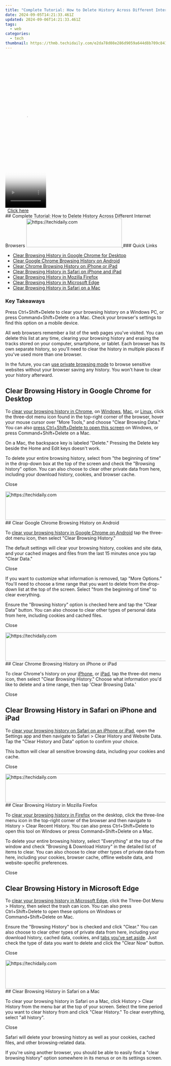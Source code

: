 ```yaml
---
title: "Complete Tutorial: How to Delete History Across Different Internet Browsers"
date: 2024-09-05T14:21:33.461Z
updated: 2024-09-06T14:21:33.461Z
tags:
  - web
categories:
  - tech
thumbnail: https://thmb.techidaily.com/e2da78d08e286d9059a644d8b709c84167652f494081b2ccfa2bb5a7fc50971b.jpg
---
```


<!-- affiliate ads begin -->
<span id="1975555">
					<video width="128" height="480" style="cursor:pointer"
           poster="//a.impactradius-go.com/display-clicktoplayimage/1975555.png"
           onclick="if(!this.playClicked){this.play();this.setAttribute('controls',true);this.playClicked=true;}">
	   <source src="//a.impactradius-go.com/display-ad/22993-1975555">
	   <img src="//a.impactradius-go.com/display-clicktoplayimage/1975555.png" style="border: none; height: 100%; width: 100%; object-fit: contain">
	</video>
	<div style="width:80px;text-align:center"><a href="javascript:window.open(decodeURIComponent('https%3A%2F%2Fhomestyler.sjv.io%2Fc%2F5597632%2F1975555%2F22993'), '_blank');void(0);">Click here</a></div>
</span>
<img height="0" width="0" src="https://imp.pxf.io/i/5597632/1975555/22993" style="position:absolute;visibility:hidden;" border="0" />
<!-- affiliate ads end -->
## Complete Tutorial: How to Delete History Across Different Internet Browsers

<!-- affiliate ads begin -->
<a href="https://wigfever.sjv.io/c/5597632/2005183/22899" target="_top" id="2005183">
  <img src="//a.impactradius-go.com/display-ad/22899-2005183" border="0" alt="https://techidaily.com" width="300" height="90"/>
</a>
<img height="0" width="0" src="https://wigfever.sjv.io/i/5597632/2005183/22899" style="position:absolute;visibility:hidden;" border="0" />
<!-- affiliate ads end -->
### Quick Links

* [Clear Browsing History in Google Chrome for Desktop](https://techidaily.com/complete-guide-to-hard-reset-your-oneplus-nord-3-5g-drfone-by-drfone-reset-android-reset-android/)
* [Clear Google Chrome Browsing History on Android](https://screen-video-capture.techidaily.com/updated-2024-approved-learn-to-use-vlcs-screen-recorder-today/)
* [Clear Chrome Browsing History on iPhone or iPad](https://screen-activity-recording.techidaily.com/new-precision-craftsmanship-building-exquisite-circle-sphere-objects/)
* [Clear Browsing History in Safari on iPhone and iPad](https://android-location.techidaily.com/how-to-fake-gps-on-android-without-mock-location-for-your-lava-storm-5g-drfone-by-drfone-virtual/)
* [Clear Browsing History in Mozilla Firefox](https://some-approaches.techidaily.com/updated-unlock-full-potential-best-trio-for-zoom-conversion/)
* [Clear Browsing History in Microsoft Edge](https://some-skills.techidaily.com/in-2024-unpacking-the-multifaceted-nature-of-wirecast-tools/)
* [Clear Browsing History in Safari on a Mac](https://ai-editing-video.techidaily.com/new-how-to-make-eye-zoom-transition-effect-with-filmora-for-2024/)

### Key Takeaways

 Press Ctrl+Shift+Delete to clear your browsing history on a Windows PC, or press Command+Shift+Delete on a Mac. Check your browser's settings to find this option on a mobile device.

 All web browsers remember a list of the web pages you've visited. You can delete this list at any time, clearing your browsing history and erasing the tracks stored on your computer, smartphone, or tablet. Each browser has its own separate history, so you'll need to clear the history in multiple places if you've used more than one browser.

 In the future, you can [use private browsing mode](https://extra-hints.techidaily.com/2024-approved-convert-spoken-words-into-text-effortlessly-using-ms-word/) to browse sensitive websites without your browser saving any history. You won't have to clear your history afterward.

##  Clear Browsing History in Google Chrome for Desktop

 To [clear your browsing history in Chrome](https://youtube-web.techidaily.com/24-curating-tunes-a-comprehensive-guide-to-youtube-lists/), on [Windows](https://www.google.com/chrome/), [Mac](https://www.google.com/chrome/), or [Linux](https://www.google.com/chrome/), click the three-dot menu icon found in the top-right corner of the browser, hover your mouse cursor over "More Tools," and choose "Clear Browsing Data." You can also [press Ctrl+Shift+Delete to open this screen](https://visual-screen-recording.techidaily.com/updated-in-2024-quick-guide-altering-screen-colors-on-google-meet/) on Windows, or press Command+Shift+Delete on a Mac.

 On a Mac, the backspace key is labeled "Delete." Pressing the Delete key beside the Home and Edit keys doesn't work.

 To delete your entire browsing history, select from "the beginning of time" in the drop-down box at the top of the screen and check the "Browsing history" option. You can also choose to clear other private data from here, including your download history, cookies, and browser cache.

Close 

<!-- affiliate ads begin -->
<a href="https://unicoeye.pxf.io/c/5597632/2134241/18498" target="_top" id="2134241">
  <img src="//a.impactradius-go.com/display-ad/18498-2134241" border="0" alt="https://techidaily.com" width="728" height="90"/>
</a>
<img height="0" width="0" src="https://unicoeye.pxf.io/i/5597632/2134241/18498" style="position:absolute;visibility:hidden;" border="0" />
<!-- affiliate ads end -->
##  Clear Google Chrome Browsing History on Android

 To [clear your browsing history in Google Chrome on Android](https://extra-tips.techidaily.com/delving-into-ai-security-threats-how-do-prompt-injection-attacks-function/) tap the three-dot menu icon, then select "Clear Browsing History."

 The default settings will clear your browsing history, cookies and site data, and your cached images and files from the last 15 minutes once you tap "Clear Data."

Close 

 If you want to customize what information is removed, tap "More Options." You'll need to choose a time range that you want to delete from the drop-down list at the top of the screen. Select "from the beginning of time" to clear everything.

 Ensure the "Browsing history" option is checked here and tap the "Clear Data" button. You can also choose to clear other types of personal data from here, including cookies and cached files.

Close 

<!-- affiliate ads begin -->
<a href="https://unicoeye.pxf.io/c/5597632/2134243/18498" target="_top" id="2134243">
  <img src="//a.impactradius-go.com/display-ad/18498-2134243" border="0" alt="https://techidaily.com" width="728" height="90"/>
</a>
<img height="0" width="0" src="https://unicoeye.pxf.io/i/5597632/2134243/18498" style="position:absolute;visibility:hidden;" border="0" />
<!-- affiliate ads end -->
##  Clear Chrome Browsing History on iPhone or iPad

 To clear Chrome's history on your [iPhone](https://screen-activity-recording.techidaily.com/new-2024-approved-boosting-stability-and-speed-more-ram-for-minecraft/), or [iPad](https://screen-activity-recording.techidaily.com/new-2024-approved-boosting-stability-and-speed-more-ram-for-minecraft/), tap the three-dot menu icon, then select "Clear Browsing History." Choose what information you'd like to delete and a time range, then tap 'Clear Browsing Data.'

Close 

##  Clear Browsing History in Safari on iPhone and iPad

 To [clear your browsing history on Safari on an iPhone or iPad](https://instagram-video-files.techidaily.com/2024-approved-mastering-the-art-of-video-repetition-a-guide-for-instagram-users/), open the Settings app and then navigate to Safari > Clear History and Website Data. Tap the "Clear History and Data" option to confirm your choice.

 This button will clear all sensitive browsing data, including your cookies and cache.

Close 

<!-- affiliate ads begin -->
<a href="https://appsumo.8odi.net/c/5597632/2123730/7443" target="_top" id="2123730">
  <img src="//a.impactradius-go.com/display-ad/7443-2123730" border="0" alt="https://techidaily.com" width="728" height="90"/>
</a>
<img height="0" width="0" src="https://appsumo.8odi.net/i/5597632/2123730/7443" style="position:absolute;visibility:hidden;" border="0" />
<!-- affiliate ads end -->
##  Clear Browsing History in Mozilla Firefox

 To [clear your browsing history in Firefox](https://some-knowledge.techidaily.com/in-2024-high-quality-action-recorders-12-enhanced-with-gps-navigation/) on the desktop, click the three-line menu icon in the top-right corner of the browser and then navigate to History > Clear Recent History. You can also press Ctrl+Shift+Delete to open this tool on Windows or press Command+Shift+Delete on a Mac.

 To delete your entire browsing history, select "Everything" at the top of the window and check "Browsing & Download History" in the detailed list of items to clear. You can also choose to clear other types of private data from here, including your cookies, browser cache, offline website data, and website-specific preferences.

Close 

##  Clear Browsing History in Microsoft Edge

 To [clear your browsing history in Microsoft Edge](https://sound-issues.techidaily.com/step-by-step-guide-to-repair-a-non-functional-razer-manowar-mic/), click the Three-Dot Menu > History, then select the trash can icon. You can also press Ctrl+Shift+Delete to open these options on Windows or Command+Shift+Delete on Mac.

 Ensure the "Browsing History" box is checked and click "Clear." You can also choose to clear other types of private data from here, including your download history, cached data, cookies, and [tabs you've set aside](https://instagram-videos.techidaily.com/2024-approved-the-secrets-of-squaring-up-making-square-format-videos-with-imovie-for-instagram/). Just check the type of data you want to delete and click the "Clear Now" button.

Close 

<!-- affiliate ads begin -->
<a href="https://aligracehair.sjv.io/c/5597632/2135361/19272" target="_top" id="2135361">
  <img src="//a.impactradius-go.com/display-ad/19272-2135361" border="0" alt="https://techidaily.com" width="728" height="90"/>
</a>
<img height="0" width="0" src="https://aligracehair.sjv.io/i/5597632/2135361/19272" style="position:absolute;visibility:hidden;" border="0" />
<!-- affiliate ads end -->
##  Clear Browsing History in Safari on a Mac

 To clear your browsing history in Safari on a Mac, click History > Clear History from the menu bar at the top of your screen. Select the time period you want to clear history from and click "Clear History." To clear everything, select "all history".

Close 

 Safari will delete your browsing history as well as your cookies, cached files, and other browsing-related data.

 If you're using another browser, you should be able to easily find a "clear browsing history" option somewhere in its menus or on its settings screen.

<ins class="adsbygoogle"
     style="display:block"
     data-ad-format="autorelaxed"
     data-ad-client="ca-pub-7571918770474297"
     data-ad-slot="1223367746"></ins>



<ins class="adsbygoogle"
     style="display:block"
     data-ad-client="ca-pub-7571918770474297"
     data-ad-slot="8358498916"
     data-ad-format="auto"
     data-full-width-responsive="true"></ins>


